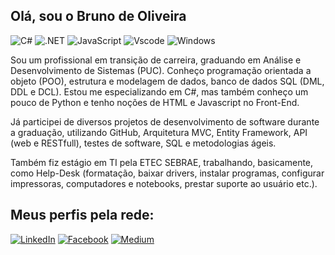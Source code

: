 ## Olá, sou o Bruno de Oliveira
![C#](https://img.shields.io/badge/C%23-239120?style=for-the-badge&logo=c-sharp&logoColor=white)  ![.NET](https://img.shields.io/badge/.NET-5C2D91?style=for-the-badge&logo=.net&logoColor=white) ![JavaScript](https://img.shields.io/badge/JavaScript-F7DF1E?style=for-the-badge&logo=javascript&logoColor=black) ![Vscode](https://img.shields.io/badge/Vscode-007ACC?style=for-the-badge&logo=visual-studio-code&logoColor=white) ![Windows](https://img.shields.io/badge/Windows-000?style=for-the-badge&logo=windows&logoColor=2CA5E0) 	

Sou um profissional em transição de carreira, graduando em Análise e Desenvolvimento de Sistemas (PUC). Conheço programação orientada a objeto (POO), estrutura e modelagem de dados, banco de dados SQL (DML, DDL e DCL). Estou me especializando em C#, mas também conheço um pouco de Python e tenho noções de HTML e Javascript no Front-End.

Já participei de diversos projetos de desenvolvimento de software durante a graduação, utilizando GitHub, Arquitetura MVC, Entity Framework, API (web e RESTfull), testes de software, SQL e metodologias ágeis. 

Também fiz estágio em TI pela ETEC SEBRAE, trabalhando, basicamente, como Help-Desk (formatação, baixar drivers, instalar programas, configurar impressoras, computadores e notebooks, prestar suporte ao usuário etc.). 


## Meus perfis pela rede: 

[![LinkedIn](https://img.shields.io/badge/linkedin-%230077B5.svg?style=for-the-badge&logo=linkedin&logoColor=white)](https://www.linkedin.com/in/bruno-victor-de-oliveira-flavio-42b443140/)
[![Facebook](https://img.shields.io/badge/Facebook-%231877F2.svg?style=for-the-badge&logo=Facebook&logoColor=white)](https://www.facebook.com/bruno.oliveira.737/)
[![Medium](https://img.shields.io/badge/Medium-12100E?style=for-the-badge&logo=medium&logoColor=white)](https://medium.com/@br.oliveira) 


